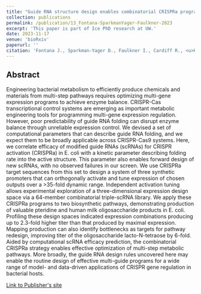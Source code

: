 ```yaml
---
title: "Guide RNA structure design enables combinatorial CRISPRa programs for biosynthetic profiling"
collection: publications
permalink: /publication/13_Fontana-SparkmanYager-Faulkner-2023
excerpt: 'This paper is part of Ice PhD research at UW.'
date: 2023-11-17
venue: 'bioRxiv'
paperurl: ''
citation: 'Fontana J., Sparkman-Yager D., Faulkner I., Cardiff R., <u>Kiattisewee C.</u>, Walls A., Primo T.G., Kinnunen P.C., Garcia Martin H., Zalatan J.G., Carothers J.M. (2023). &quot;Guide RNA structure design enables combinatorial CRISPRa programs for biosynthetic profiling.&quot; <i>bioRxiv</i>. 2023.11.17.567465'
---
```


## Abstract

Engineering bacterial metabolism to efficiently produce chemicals and materials from multi-step pathways requires optimizing multi-gene expression programs to achieve enzyme balance. CRISPR-Cas transcriptional control systems are emerging as important metabolic engineering tools for programming multi-gene expression regulation. However, poor predictability of guide RNA folding can disrupt enzyme balance through unreliable expression control. We devised a set of computational parameters that can describe guide RNA folding, and we expect them to be broadly applicable across CRISPR-Cas9 systems. Here, we correlate efficacy of modified guide RNAs (scRNAs) for CRISPR activation (CRISPRa) in E. coli with a kinetic parameter describing folding rate into the active structure. This parameter also enables forward design of new scRNAs, with no observed failures in our screen. We use CRISPRa target sequences from this set to design a system of three synthetic promoters that can orthogonally activate and tune expression of chosen outputs over a >35-fold dynamic range. Independent activation tuning allows experimental exploration of a three-dimensional expression design space via a 64-member combinatorial triple-scRNA library. We apply these CRISPRa programs to two biosynthetic pathways, demonstrating production of valuable pteridine and human milk oligosaccharide products in E. coli. Profiling these design spaces indicated expression combinations producing up to 2.3-fold higher titer than that produced by maximal expression. Mapping production can also identify bottlenecks as targets for pathway redesign, improving titer of the oligosaccharide lacto-N-tetraose by 6-fold. Aided by computational scRNA efficacy prediction, the combinatorial CRISPRa strategy enables effective optimization of multi-step metabolic pathways. More broadly, the guide RNA design rules uncovered here may enable the routine design of effective multi-guide programs for a wide range of model- and data-driven applications of CRISPR gene regulation in bacterial hosts.

[Link to Publisher's site](https://www.biorxiv.org/content/10.1101/2023.11.17.567465v1)
